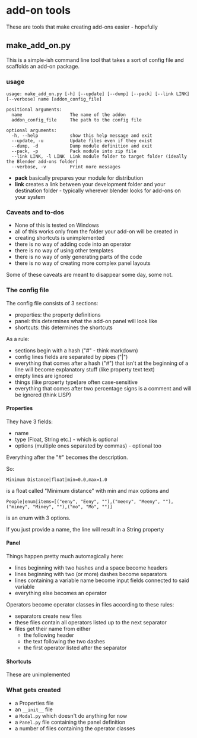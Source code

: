 # add-on tools

These are tools that make creating add-ons easier - hopefully

## make_add_on.py

This is a simple-ish command line tool that takes a sort of config file and scaffolds an add-on package.

### usage

```
usage: make_add_on.py [-h] [--update] [--dump] [--pack] [--link LINK] [--verbose] name [addon_config_file]

positional arguments:
  name                  The name of the addon
  addon_config_file     The path to the config file

optional arguments:
  -h, --help            show this help message and exit
  --update, -u          Update files even if they exist
  --dump, -d            Dump module definition and exit
  --pack, -p            Pack module into zip file
  --link LINK, -l LINK  Link module folder to target folder (ideally the Blender add-ons folder)
  --verbose, -v         Print more messages
```

- __pack__ basically prepares your module for distribution
- __link__ creates a link between your development folder and your destination folder - typically wherever blender looks for add-ons on your system

### Caveats and to-dos

- None of this is tested on Windows
- all of this works only from the folder your add-on will be created in
- creating shortcuts is unimplemented 
- there is no way of adding code into an operator
- there is no way of using other templates
- there is no way of only generating parts of the code
- there is no way of creating more complex panel layouts

Some of these caveats are meant to disappear some day, some not.

### The config file

The config file consists of 3 sections:

- properties: the property definitions
- panel: this determines what the add-on panel will look like
- shortcuts: this determines the shortcuts

As a rule:

- sections begin with a hash ("#" - think markdown)
- config lines fields are separated by pipes ("|")
- everything that comes after a hash ("#") that isn't at the beginning of a line will become explanatory stuff (like property text text)
- empty lines are ignored
- things (like property type)are often case-sensitive
- everything that comes after two percentage signs is a comment and will be ignored (think LISP)

#### Properties

They have 3 fields:

- name
- type (Float, String etc.) - which is optional
- options (multiple ones separated by commas) - optional too

Everything after the "#" becomes the description.

So:

    Minimum Distance|float|min=0.0,max=1.0

is a float called "Minimum distance" with min and max options and

    People|enum|items=[("eeny", "Eeny", ""),("meeny", "Meeny", ""),("miney", "Miney", ""),("mo", "Mo", "")]

is an enum with 3 options.

If you just provide a name, the line will result in a String property

#### Panel

Things happen pretty much automagically here:

- lines beginning with two hashes and a space become headers
- lines beginning with two (or more) dashes become separators
- lines containing a variable name become input fields connected to said variable
- everything else becomes an operator

Operators become operator classes in files according to these rules:

- separators create new files
- these files contain all operators listed up to the next separator
- files get their name from either
  - the following header
  - the text following the two dashes
  - the first operator listed after the separator

#### Shortcuts

These are unimplemented

### What gets created

- a Properties file
- an ```__init__``` file
- a ```Modal.py``` which doesn't do anything for now
- a ```Panel.py``` file containing the panel definition
- a number of files containing the operator classes
